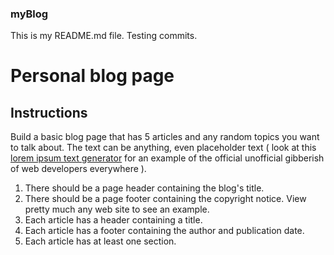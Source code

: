 ### myBlog
 This is my README.md file.
 Testing commits.

# Personal blog page

## Instructions

Build a basic blog page that has 5 articles and any random topics you want to talk about. The text can be anything, even placeholder text ( look at this [lorem ipsum text generator](http://lorem-ipsum.perbang.dk/) for an example of the official unofficial gibberish of web developers everywhere ).

1. There should be a page header containing the blog's title.
1. There should be a page footer containing the copyright notice. View pretty much any web site to see an example.
1. Each article has a header containing a title.
1. Each article has a footer containing the author and publication date.
1. Each article has at least one section.
